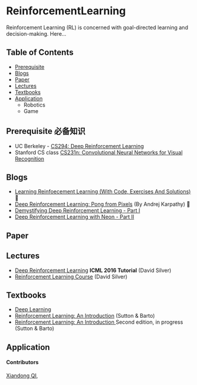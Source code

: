 # ReinforcementLearning
Reinforcement Learning (RL) is concerned with goal-directed learning and decision-making. Here...

## Table of Contents

* [Prerequisite](#Prerequisite)
* [Blogs](#blogs)
* [Paper](#Paper)
* [Lectures](#Lectures)
* [Textbooks](#Lectures)
* [Application](#Application)
	* Robotics
	* Game	 
	
## Prerequisite 必备知识

* UC Berkeley - [CS294: Deep Reinforcement Learning](http://rll.berkeley.edu/deeprlcourse/)
* Stanford CS class [CS231n: Convolutional Neural Networks for Visual Recognition](http://cs231n.github.io)

## Blogs 

* [Learning Reinfoecement Learning (With Code, Exercises And Solutions)](http://www.wildml.com/2016/10/learning-reinforcement-learning/)  :star2:
* [Deep Reinforcement Learning: Pong from Pixels](http://karpathy.github.io/2016/05/31/rl/) (By Andrej Karpathy) :star2:
* [Demystifying Deep Reinforcement Learning - Part I](https://www.nervanasys.com/demystifying-deep-reinforcement-learning/)
* [Deep Reinforcement Learning with Neon - Part II](https://www.nervanasys.com/deep-reinforcement-learning-with-neon/)

## Paper
	
## Lectures
* [Deep Reinforcement Learning](http://techtalks.tv/talks/deep-reinforcement-learning/62360/) **ICML 2016 Tutorial** (David Silver)
* [Reinforcement Learning Course](http://www0.cs.ucl.ac.uk/staff/d.silver/web/Teaching.html) (David Silver)

## Textbooks

* [Deep Learning](http://www.deeplearningbook.org)
* [Reinforcement Learning: An Introduction](http://people.inf.elte.hu/lorincz/Files/RL_2006/SuttonBook.pdf) (Sutton & Barto)
* [Reinforcement Learning: An Introduction](http://incompleteideas.net/sutton/book/bookdraft2016sep.pdf) Second edition, in progress (Sutton & Barto)

## Application

#### Contributors

[Xiandong QI](https://xiandong79.github.io), 